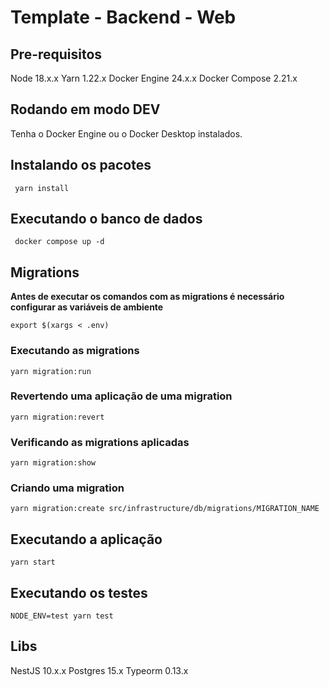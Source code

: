 # Template - Backend - Web

## Pre-requisitos

Node 18.x.x
Yarn 1.22.x
Docker Engine 24.x.x
Docker Compose 2.21.x

## Rodando em modo DEV

Tenha o Docker Engine ou o Docker Desktop instalados.

## Instalando os pacotes

```commandLine
 yarn install
```

## Executando o banco de dados

```commandLine
 docker compose up -d
```

## Migrations

**Antes de executar os comandos com as migrations é necessário configurar as variáveis de ambiente**

```commandLine
export $(xargs < .env)
```

### Executando as migrations

```commandLine
yarn migration:run
```

### Revertendo uma aplicação de uma migration

```commandLine
yarn migration:revert
```

### Verificando as migrations aplicadas

```commandLine
yarn migration:show
```

### Criando uma migration

```commandLine
yarn migration:create src/infrastructure/db/migrations/MIGRATION_NAME
```

## Executando a aplicação

```commandLine
yarn start
```

## Executando os testes

```commandLine
NODE_ENV=test yarn test
```

## Libs

NestJS 10.x.x
Postgres 15.x
Typeorm 0.13.x
